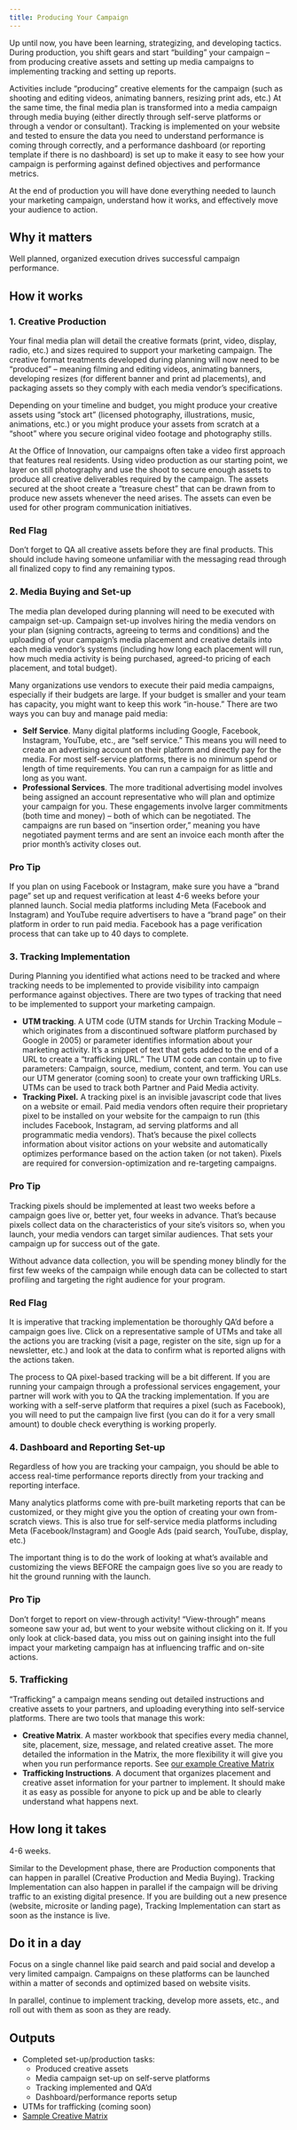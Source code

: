 ```yaml
---
title: Producing Your Campaign
---
```


Up until now, you have been learning, strategizing, and developing tactics. During production, you shift gears and start “building” your campaign – from producing creative assets and setting up media campaigns to implementing tracking and setting up reports.

Activities include “producing” creative elements for the campaign (such as shooting and editing videos, animating banners, resizing print ads, etc.) At the same time, the final media plan is transformed into a media campaign through media buying (either directly through self-serve platforms or through a vendor or consultant). Tracking is implemented on your website and tested to ensure the data you need to understand performance is coming through correctly, and a performance dashboard (or reporting template if there is no dashboard) is set up to make it easy to see how your campaign is performing against defined objectives and performance metrics.

At the end of production you will have done everything needed to launch your marketing campaign, understand how it works, and effectively move your audience to action.

## Why it matters

Well planned, organized execution drives successful campaign performance.

## How it works

### 1. Creative Production

Your final media plan will detail the creative formats (print, video, display, radio, etc.) and sizes required to support your marketing campaign. The creative format treatments developed during planning will now need to be “produced” – meaning filming and editing videos, animating banners, developing resizes (for different banner and print ad placements), and packaging assets so they comply with each media vendor’s specifications.

Depending on your timeline and budget, you might produce your creative assets using “stock art” (licensed photography, illustrations, music, animations, etc.) or you might produce your assets from scratch at a “shoot” where you secure original video footage and photography stills.

At the Office of Innovation, our campaigns often take a video first approach that features real residents. Using video production as our starting point, we layer on still photography and use the shoot to secure enough assets to produce all creative deliverables required by the campaign. The assets secured at the shoot create a “treasure chest” that can be drawn from to produce new assets whenever the need arises. The assets can even be used for other program communication initiatives.

<div class="usa-alert usa-alert--warning margin-top-5">
    <div class="usa-alert__body">
        <h3 class="usa-alert__heading">Red Flag</h3>
        <p class="usa-alert__text">
            Don’t forget to QA all creative assets before they are final products. This should include having someone unfamiliar with the messaging read through all finalized copy to find any remaining typos.
        </p>
    </div>
</div>

### 2. Media Buying and Set-up

The media plan developed during planning will need to be executed with campaign set-up. Campaign set-up involves hiring the media vendors on your plan (signing contracts, agreeing to terms and conditions) and the uploading of your campaign’s media placement and creative details into each media vendor’s systems (including how long each placement will run, how much media activity is being purchased, agreed-to pricing of each placement, and total budget).

Many organizations use vendors to execute their paid media campaigns, especially if their budgets are large. If your budget is smaller and your team has capacity, you might want to keep this work “in-house.” There are two ways you can buy and manage paid media:

- **Self Service**. Many digital platforms including Google, Facebook, Instagram, YouTube, etc., are “self service.” This means you will need to create an advertising account on their platform and directly pay for the media. For most self-service platforms, there is no minimum spend or length of time requirements. You can run a campaign for as little and long as you want.
- **Professional Services**. The more traditional advertising model involves being assigned an account representative who will plan and optimize your campaign for you. These engagements involve larger commitments (both time and money) – both of which can be negotiated. The campaigns are run based on “insertion order,” meaning you have negotiated payment terms and are sent an invoice each month after the prior month’s activity closes out.

<div class="usa-alert usa-alert--info margin-top-5">
    <div class="usa-alert__body">
        <h3 class="usa-alert__heading">Pro Tip</h3>
        <p class="usa-alert__text">
            If you plan on using Facebook or Instagram, make sure you have a “brand page” set up and request verification at least 4-6 weeks before your planned launch. Social media platforms including Meta (Facebook and Instagram) and YouTube require advertisers to have a “brand page” on their platform in order to run paid media. Facebook has a page verification process that can take up to 40 days to complete.
        </p>
    </div>
</div>

### 3. Tracking Implementation

During Planning you identified what actions need to be tracked and where tracking needs to be implemented to provide visibility into campaign performance against objectives. There are two types of tracking that need to be implemented to support your marketing campaign.

- **UTM tracking**. A UTM code (UTM stands for Urchin Tracking Module – which originates from a discontinued software platform purchased by Google in 2005) or parameter identifies information about your marketing activity. It’s a snippet of text that gets added to the end of a URL to create a “trafficking URL.” The UTM code can contain up to five parameters: Campaign, source, medium, content, and term. You can use our UTM generator (coming soon) to create your own trafficking URLs. UTMs can be used to track both Partner and Paid Media activity.
- **Tracking Pixel.** A tracking pixel is an invisible javascript code that lives on a website or email. Paid media vendors often require their proprietary pixel to be installed on your website for the campaign to run (this includes Facebook, Instagram, ad serving platforms and all programmatic media vendors). That’s because the pixel collects information about visitor actions on your website and automatically optimizes performance based on the action taken (or not taken). Pixels are required for conversion-optimization and re-targeting campaigns.

<div class="usa-alert usa-alert--info margin-top-5">
    <div class="usa-alert__body">
        <h3 class="usa-alert__heading">Pro Tip</h3>
        <p class="usa-alert__text">
            Tracking pixels should be implemented at least two weeks before a campaign goes live or, better yet, four weeks in advance. That’s because pixels collect data on the characteristics of your site’s visitors so, when you launch, your media vendors can target similar audiences. That sets your campaign up for success out of the gate.
        </p>
        <p class="usa-alert__text">
            Without advance data collection, you will be spending money blindly for the first few weeks of the campaign while enough data can be collected to start profiling and targeting the right audience for your program.
        </p>
    </div>
</div>

<div class="usa-alert usa-alert--warning margin-top-5">
    <div class="usa-alert__body">
        <h3 class="usa-alert__heading">Red Flag</h3>
        <p class="usa-alert__text">
            It is imperative that tracking implementation be thoroughly QA’d before a campaign goes live. Click on a representative sample of UTMs and take all the actions you are tracking (visit a page, register on the site, sign up for a newsletter, etc.) and look at the data to confirm what is reported aligns with the actions taken.
        </p>
        <p class="usa-alert__text">
            The process to QA pixel-based tracking will be a bit different. If you are running your campaign through a professional services engagement, your partner will work with you to QA the tracking implementation. If you are working with a self-serve platform that requires a pixel (such as Facebook), you will need to put the campaign live first (you can do it for a very small amount) to double check everything is working properly.
        </p>
    </div>
</div>

### 4. Dashboard and Reporting Set-up

Regardless of how you are tracking your campaign, you should be able to access real-time performance reports directly from your tracking and reporting interface.

Many analytics platforms come with pre-built marketing reports that can be customized, or they might give you the option of creating your own from-scratch views. This is also true for self-service media platforms including Meta (Facebook/Instagram) and Google Ads (paid search, YouTube, display, etc.)

The important thing is to do the work of looking at what’s available and customizing the views BEFORE the campaign goes live so you are ready to hit the ground running with the launch.

<div class="usa-alert usa-alert--info margin-top-5">
    <div class="usa-alert__body">
        <h3 class="usa-alert__heading">Pro Tip</h3>
        <p class="usa-alert__text">
            Don’t forget to report on view-through activity! “View-through” means someone saw your ad, but went to your website without clicking on it. If you only look at click-based data, you miss out on gaining insight into the full impact your marketing campaign has at influencing traffic and on-site actions.
        </p>
    </div>
</div>

### 5. Trafficking

“Trafficking” a campaign means sending out detailed instructions and creative assets to your partners, and uploading everything into self-service platforms. There are two tools that manage this work:

- **Creative Matrix**. A master workbook that specifies every media channel, site, placement, size, message, and related creative asset. The more detailed the information in the Matrix, the more flexibility it will give you when you run performance reports. See [our example Creative Matrix](/assets/playbook/creative-matrix-template.xlsx)
- **Trafficking Instructions**. A document that organizes placement and creative asset information for your partner to implement. It should make it as easy as possible for anyone to pick up and be able to clearly understand what happens next.

## How long it takes

4-6 weeks.

Similar to the Development phase, there are Production components that can happen in parallel (Creative Production and Media Buying). Tracking Implementation can also happen in parallel if the campaign will be driving traffic to an existing digital presence. If you are building out a new presence (website, microsite or landing page), Tracking Implementation can start as soon as the instance is live.

## Do it in a day

Focus on a single channel like paid search and paid social and develop a very limited campaign. Campaigns on these platforms can be launched within a matter of seconds and optimized based on website visits.

In parallel, continue to implement tracking, develop more assets, etc., and roll out with them as soon as they are ready.

## Outputs

- Completed set-up/production tasks:
  - Produced creative assets
  - Media campaign set-up on self-serve platforms
  - Tracking implemented and QA’d
  - Dashboard/performance reports setup
- UTMs for trafficking (coming soon)
- [Sample Creative Matrix](/assets/playbook/creative-matrix-template.xlsx)
